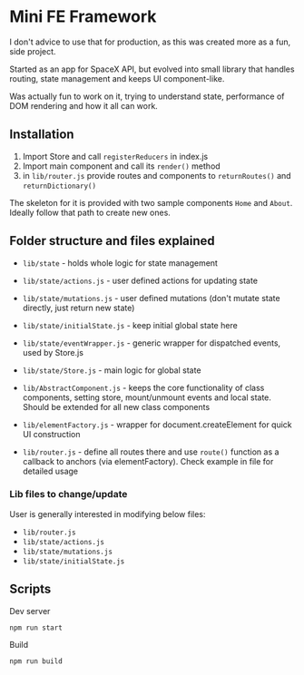 # Mini FE Framework

I don't advice to use that for production, as this was created more as a fun, side project.

Started as an app for SpaceX API, but evolved into small library that handles routing, state management and keeps UI component-like.

Was actually fun to work on it, trying to understand state, performance of DOM rendering and how it all can work.

## Installation

1. Import Store and call `registerReducers` in index.js
2. Import main component and call its `render()` method
3. in `lib/router.js` provide routes and components to `returnRoutes()` and `returnDictionary()`

The skeleton for it is provided with two sample components `Home` and `About`. Ideally follow that path to create new ones.

## Folder structure and files explained

- `lib/state` - holds whole logic for state management
- `lib/state/actions.js` - user defined actions for updating state
- `lib/state/mutations.js` - user defined mutations (don't mutate state directly, just return new state)
- `lib/state/initialState.js` - keep initial global state here
- `lib/state/eventWrapper.js` - generic wrapper for dispatched events, used by Store.js
- `lib/state/Store.js` - main logic for global state

- `lib/AbstractComponent.js` - keeps the core functionality of class components, setting store, mount/unmount events and local state. Should be extended for all new class components
- `lib/elementFactory.js` - wrapper for document.createElement for quick UI construction
- `lib/router.js` - define all routes there and use `route()` function as a callback to anchors (via elementFactory). Check example in file for detailed usage

### Lib files to change/update

User is generally interested in modifying below files:

- `lib/router.js`
- `lib/state/actions.js`
- `lib/state/mutations.js`
- `lib/state/initialState.js`

## Scripts

Dev server

```
npm run start
```

Build

```
npm run build
```

